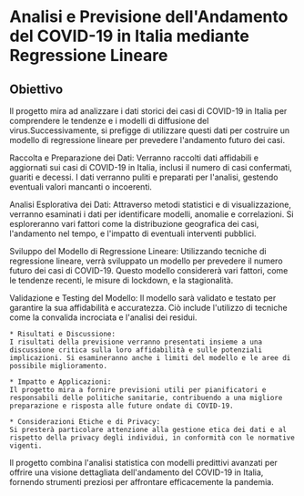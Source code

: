 # Analisi e Previsione dell'Andamento del COVID-19 in Italia mediante Regressione Lineare
## Obiettivo

Il progetto mira ad analizzare i dati storici dei casi di COVID-19 in Italia per comprendere le tendenze e i modelli di diffusione del virus.Successivamente, si prefigge di utilizzare questi dati per costruire un modello di regressione lineare per prevedere l'andamento futuro dei casi.

Raccolta e Preparazione dei Dati:
    Verranno raccolti dati affidabili e aggiornati sui casi di COVID-19 in Italia, inclusi il numero di casi confermati, guariti e decessi. I dati verranno puliti e preparati per l'analisi, gestendo eventuali valori mancanti o incoerenti.

Analisi Esplorativa dei Dati:
Attraverso metodi statistici e di visualizzazione, verranno esaminati i dati per identificare modelli, anomalie e correlazioni. Si esploreranno vari fattori come la distribuzione geografica dei casi, l'andamento nel tempo, e l'impatto di eventuali interventi pubblici.

Sviluppo del Modello di Regressione Lineare:
Utilizzando tecniche di regressione lineare, verrà sviluppato un modello per prevedere il numero futuro dei casi di COVID-19. Questo modello considererà vari fattori, come le tendenze recenti, le misure di lockdown, e la stagionalità.

Validazione e Testing del Modello:
    Il modello sarà validato e testato per garantire la sua affidabilità e accuratezza. Ciò include l'utilizzo di tecniche come la convalida incrociata e l'analisi dei residui.

    * Risultati e Discussione:
    I risultati della previsione verranno presentati insieme a una discussione critica sulla loro affidabilità e sulle potenziali implicazioni. Si esamineranno anche i limiti del modello e le aree di possibile miglioramento.

    * Impatto e Applicazioni:
    Il progetto mira a fornire previsioni utili per pianificatori e responsabili delle politiche sanitarie, contribuendo a una migliore preparazione e risposta alle future ondate di COVID-19.

    * Considerazioni Etiche e di Privacy:
    Si presterà particolare attenzione alla gestione etica dei dati e al rispetto della privacy degli individui, in conformità con le normative vigenti.

Il progetto combina l'analisi statistica con modelli predittivi avanzati per offrire una visione dettagliata dell'andamento del COVID-19 in Italia, fornendo strumenti preziosi per affrontare efficacemente la pandemia.

